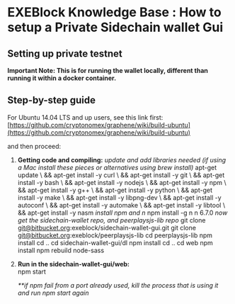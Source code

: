 # EXEBlock Knowledge Base : How to setup a Private Sidechain wallet Gui

## Setting up private testnet <a id="HowtosetupaPrivateSidechainwalletGui-Settingupprivatetestnet"></a>

**Important Note: This is for running the wallet locally, different than running it within a docker container.**

## Step-by-step guide <a id="HowtosetupaPrivateSidechainwalletGui-Step-by-stepguide"></a>

For Ubuntu 14.04 LTS and up users, see this link first: [https://github.com/cryptonomex/graphene/wiki/build-ubuntu](https://github.com/cryptonomex/graphene/wiki/build-ubuntu)

and then proceed:

1. **Getting code and compiling:** _update and add libraries needed \(if using a Mac install these pieces or alternatives using brew install\)_ apt-get update \ && apt-get install -y curl \ && apt-get install -y git \ && apt-get install -y bash \ && apt-get install -y nodejs \ && apt-get install -y npm \ && apt-get install -y g++ \ && apt-get install -y python \ && apt-get install -y make \ && apt-get install -y libpng-dev \ && apt-get install -y autoconf \ && apt-get install -y automake \ && apt-get install -y libtool \ && apt-get install -y nasm  _install npm and n_ npm install -g n n 6.7.0  _now get the sidechain-wallet repo, and peerplaysjs-lib repo_ git clone [git@bitbucket.org](mailto:git@bitbucket.org):exeblock/sidechain-wallet-gui.git git clone git@bitbucket.org:exeblock/peerplaysjs-lib cd peerplaysjs-lib npm install  cd .. cd sidechain-wallet-gui/dl npm install  cd .. cd web npm install npm rebuild node-sass 
2. **Run in the sidechain-wallet-gui/web:**  
   npm start  
  
  


   _\*\*if npm fail from a port already used, kill the process that is using it and run npm start again_

